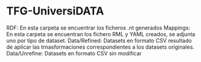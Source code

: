 # TFG-UniversiDATA
RDF: En esta carpeta se encuentrar los ficheros .nt generados
Mappings: En esta carpeta se encuentran los fichero RML y YAML creados, se adjunta uno por tipo de dataset.
Data/Refined: Datasets en formato CSV resultado de aplicar las trnasformaciones correspondientes a los datasets originales.
Data/Unrefine: Datasets en formato CSV sin modificar
